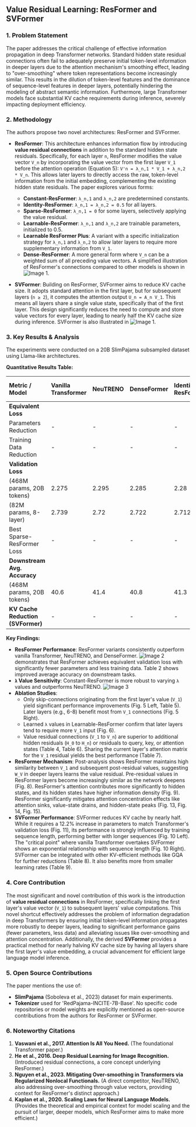 ## Value Residual Learning: ResFormer and SVFormer

### 1. Problem Statement

The paper addresses the critical challenge of effective information propagation in deep Transformer networks. Standard hidden state residual connections often fail to adequately preserve initial token-level information in deeper layers due to the attention mechanism's smoothing effect, leading to "over-smoothing" where token representations become increasingly similar. This results in the dilution of token-level features and the dominance of sequence-level features in deeper layers, potentially hindering the modeling of abstract semantic information. Furthermore, large Transformer models face substantial KV cache requirements during inference, severely impacting deployment efficiency.

### 2. Methodology

The authors propose two novel architectures: ResFormer and SVFormer.

*   **ResFormer**: This architecture enhances information flow by introducing **value residual connections** in addition to the standard hidden state residuals. Specifically, for each layer `n`, ResFormer modifies the value vector `V_n` by incorporating the value vector from the first layer `V_1` before the attention operation (Equation 5): `V'n = λ_n,1 * V_1 + λ_n,2 * V_n`. This allows later layers to directly access the raw, token-level information from the initial embedding, complementing the existing hidden state residuals. The paper explores various forms:
    *   **Constant-ResFormer**: `λ_n,1` and `λ_n,2` are predetermined constants.
    *   **Identity-ResFormer**: `λ_n,1 = λ_n,2 = 0.5` for all layers.
    *   **Sparse-ResFormer**: `λ_n,1 = 0` for some layers, selectively applying the value residual.
    *   **Learnable-ResFormer**: `λ_n,1` and `λ_n,2` are trainable parameters, initialized to 0.5.
    *   **Learnable ResFormer Plus**: A variant with a specific initialization strategy for `λ_n,1` and `λ_n,2` to allow later layers to require more supplementary information from `V_1`.
    *   **Dense-ResFormer**: A more general form where `V_n` can be a weighted sum of all preceding value vectors.
    A simplified illustration of ResFormer's connections compared to other models is shown in ![Image 1](./Images/image_000000_6006cd049fa6adac1edbec9eed6da7589246870b3ebc8e9bbac9a845cbd86cc4.png).

*   **SVFormer**: Building on ResFormer, SVFormer aims to reduce KV cache size. It adopts standard attention in the first layer, but for subsequent layers (`n ≥ 2`), it computes the attention output `U_n = A_n V_1`. This means all layers share a single value state, specifically that of the first layer. This design significantly reduces the need to compute and store value vectors for every layer, leading to nearly half the KV cache size during inference. SVFormer is also illustrated in ![Image 1](./Images/image_000000_6006cd049fa6adac1edbec9eed6da7589246870b3ebc8e9bbac9a845cbd86cc4.png).

### 3. Key Results & Analysis

The experiments were conducted on a 20B SlimPajama subsampled dataset using Llama-like architectures.

**Quantitative Results Table:**

| Metric / Model             | Vanilla Transformer | NeuTRENO | DenseFormer | Identity ResFormer | Learnable ResFormer | Learnable ResFormer Plus | SVFormer (vs. Transformer) |
| :------------------------- | :------------------ | :------- | :---------- | :----------------- | :------------------ | :----------------------- | :------------------------- |
| **Equivalent Loss**        |                     |          |             |                    |                     |                          |                            |
| Parameters Reduction       | -                   | -        | -           | -                  | **16.11% fewer**    | -                        | **12.2% more**             |
| Training Data Reduction    | -                   | -        | -           | -                  | **20.3% less**      | -                        | -                          |
| **Validation Loss**        |                     |          |             |                    |                     |                          |                            |
| (468M params, 20B tokens)  | 2.275               | 2.295    | 2.285       | 2.28               | 2.27                | **2.25**                 | 2.40 (for ~300M equiv.)    |
| (82M params, 8-layer)      | 2.739               | 2.72     | 2.722       | 2.712              | 2.705               | **2.681**                | -                          |
| Best Sparse-ResFormer Loss | -                   | -        | -           | -                  | -                   | -                        | 2.687 (5*V1+Vn, layers 6-8)|
| **Downstream Avg. Accuracy** |                     |          |             |                    |                     |                          |                            |
| (468M params, 20B tokens)  | 40.6                | 41.4     | 40.8        | 41.3               | **42.3**            | 42.0                     | -                          |
| **KV Cache Reduction (SVFormer)** | -                   | -        | -           | -                  | -                   | -                        | **~50%**                   |

**Key Findings:**
*   **ResFormer Performance**: ResFormer variants consistently outperform vanilla Transformer, NeuTRENO, and DenseFormer. ![Image 2](./Images/image_000001_1ecc33dcf25b0d384e7b0c58a9206b00aaed2db9704dafa3656304d029a480fb.png) demonstrates that ResFormer achieves equivalent validation loss with significantly fewer parameters and less training data. Table 2 shows improved average accuracy on downstream tasks.
*   **`λ` Value Sensitivity**: Constant-ResFormer is more robust to varying `λ` values and outperforms NeuTRENO. ![Image 3](./Images/image_000002_d7a666dab93f9f3bcf68e6c37a3dbe15b77fd44cff42cef3a8682614f8a749e0.png)
*   **Ablation Studies**:
    *   Only skip-connections originating from the first layer's value (`V_1`) yield significant performance improvements (Fig. 5 Left, Table 5). Later layers (e.g., 6-8) benefit most from `V_1` connections (Fig. 5 Right).
    *   Learned `λ` values in Learnable-ResFormer confirm that later layers tend to require more `V_1` input (Fig. 6).
    *   Value residual connections (`V_1` to `V_n`) are superior to additional hidden residuals (`H_0` to `H_n`) or residuals to query, key, or attention states (Table 4, Table 6). Sharing the current layer's attention matrix for the `V_1` residual yields the best performance (Table 7).
*   **ResFormer Mechanism**: Post-analysis shows ResFormer maintains high similarity between `V_1` and subsequent post-residual values, suggesting `W_V` in deeper layers learns the value residual. Pre-residual values in ResFormer layers become increasingly similar as the network deepens (Fig. 8). ResFormer's attention contributes more significantly to hidden states, and its hidden states have higher information density (Fig. 9). ResFormer significantly mitigates attention concentration effects like attention sinks, value-state drains, and hidden-state peaks (Fig. 13, Fig. 14, Fig. 15).
*   **SVFormer Performance**: SVFormer reduces KV cache by nearly half. While it requires a 12.2% increase in parameters to match Transformer's validation loss (Fig. 11), its performance is strongly influenced by training sequence length, performing better with longer sequences (Fig. 10 Left). The "critical point" where vanilla Transformer overtakes SVFormer shows an exponential relationship with sequence length (Fig. 10 Right). SVFormer can be integrated with other KV-efficient methods like GQA for further reductions (Table 8). It also benefits more from smaller learning rates (Table 9).

### 4. Core Contribution

The most significant and novel contribution of this work is the introduction of **value residual connections** in ResFormer, specifically linking the first layer's value vector (`V_1`) to subsequent layers' value computations. This novel shortcut effectively addresses the problem of information degradation in deep Transformers by ensuring initial token-level information propagates more robustly to deeper layers, leading to significant performance gains (fewer parameters, less data) and alleviating issues like over-smoothing and attention concentration. Additionally, the derived **SVFormer** provides a practical method for nearly halving KV cache size by having all layers share the first layer's value embedding, a crucial advancement for efficient large language model inference.

### 5. Open Source Contributions

The paper mentions the use of:
*   **SlimPajama** (Soboleva et al., 2023) dataset for main experiments.
*   **Tokenizer** used for 'RedPajama-INCITE-7B-Base'.
No specific code repositories or model weights are explicitly mentioned as open-source contributions from the authors for ResFormer or SVFormer.

### 6. Noteworthy Citations

1.  **Vaswani et al., 2017. Attention Is All You Need.** (The foundational Transformer paper.)
2.  **He et al., 2016. Deep Residual Learning for Image Recognition.** (Introduced residual connections, a core concept underlying ResFormer.)
3.  **Nguyen et al., 2023. Mitigating Over-smoothing in Transformers via Regularized Nonlocal Functionals.** (A direct competitor, NeuTRENO, also addressing over-smoothing through value vectors, providing context for ResFormer's distinct approach.)
4.  **Kaplan et al., 2020. Scaling Laws for Neural Language Models.** (Provides the theoretical and empirical context for model scaling and the pursuit of larger, deeper models, which ResFormer aims to make more efficient.)